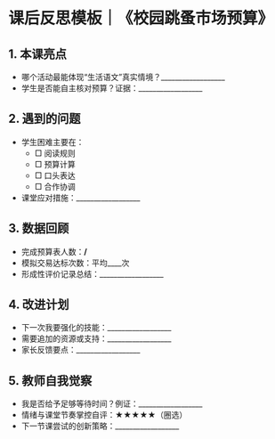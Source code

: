 # 课后反思模板｜《校园跳蚤市场预算》

## 1. 本课亮点
- 哪个活动最能体现“生活语文”真实情境？__________________
- 学生是否能自主核对预算？证据：__________________

## 2. 遇到的问题
- 学生困难主要在：
  - □ 阅读规则
  - □ 预算计算
  - □ 口头表达
  - □ 合作协调
- 课堂应对措施：__________________

## 3. 数据回顾
- 完成预算表人数：____/____
- 模拟交易达标次数：平均____次
- 形成性评价记录总结：__________________

## 4. 改进计划
- 下一次我要强化的技能：__________________
- 需要追加的资源或支持：__________________
- 家长反馈要点：__________________

## 5. 教师自我觉察
- 我是否给予足够等待时间？例证：__________________
- 情绪与课堂节奏掌控自评：★★★★★（圈选）
- 下一节课尝试的创新策略：__________________
